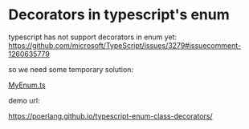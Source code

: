 # Decorators in typescript's enum

typescript has not support decorators in enum yet:
https://github.com/microsoft/TypeScript/issues/3279#issuecomment-1260635779

so we need some temporary solution:

[MyEnum.ts](src/MyEnum.ts)


demo url:

https://poerlang.github.io/typescript-enum-class-decorators/
